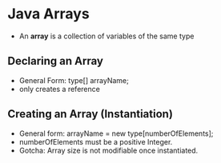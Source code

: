 

# Java Arrays
 - An **array** is a collection of variables of the same type

## Declaring an Array
 - General Form: type[] arrayName;
 - only creates a reference

## Creating an Array (Instantiation)
 - General form:  arrayName = new type[numberOfElements];
 - numberOfElements must be a positive Integer.
 - Gotcha: Array size is not modifiable once instantiated.